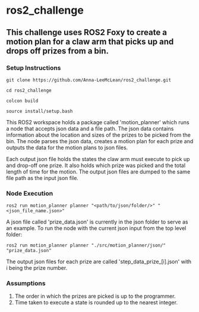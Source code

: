 # ros2_challenge

## This challenge uses ROS2 Foxy to create a motion plan for a claw arm that picks up and drops off prizes from a bin.

### Setup Instructions
`git clone https://github.com/Anna-LeeMcLean/ros2_challenge.git`

`cd ros2_challenge`

`colcon build`

`source install/setup.bash`

This ROS2 workspace holds a package called 'motion_planner' which runs a node that accepts json data and a file path. The json data contains information about the location and sizes of the prizes to be picked from the bin. The node parses the json data, creates a motion plan for each prize and outputs the data for the motion plans to json files. 

Each output json file holds the states the claw arm must execute to pick up and drop-off one prize. It also holds which prize was picked and the total length of time for the motion. The output json files are dumped to the same file path as the input json file.

### Node Execution

`ros2 run motion_planner planner "<path/to/json/folder/>" "<json_file_name.json>"
`

A json file called 'prize_data.json' is currently in the json folder to serve as an example. To run the node with the current json input from the top level folder:

`ros2 run motion_planner planner "./src/motion_planner/json/" "prize_data.json"
`

The output json files for each prize are called 'step_data_prize_[i].json' with i being the prize number.

### Assumptions
1. The order in which the prizes are picked is up to the programmer.
2. Time taken to execute a state is rounded up to the nearest integer.